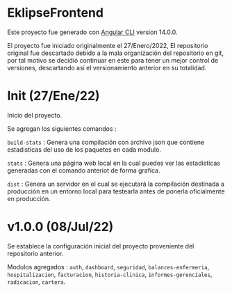 # EklipseFrontend

Este proyecto fue generado con [Angular CLI](https://github.com/angular/angular-cli) version 14.0.0.

El proyecto fue iniciado originalmente el 27/Enero/2022, El repositorio original fue descartado
debido a la mala organización del repositorio en git, por tal motivo se decidió continuar en este para tener un mejor control de versiones, descartando así el versionamiento anterior en su totalidad.

# Init (27/Ene/22)

Inicio del proyecto.

Se agregan los siguientes comandos :

`build-stats` : Genera una compilación con archivo json que contiene estadisticas del uso de los paquetes en cada modulo.

`stats` : Genera una página web local en la cual puedes ver las estadisticas generadas con el comando anteriot de forma grafíca.

`dist` : Genera un servidor en el cual se ejecutará la compilación destinada a producción en un entorno local para testearla antes de ponerla oficialmente en producción.

# v1.0.0 (08/Jul/22)

Se establece la configuración inicial del proyecto proveniente del repositorio anterior.

Modulos agregados : `auth`, `dashboard`, `seguridad`, `balances-enfermeria`, `hospitalizacion`, `facturacion`, `historia-clinica`, `informes-gerenciales`, `radicacion`, `cartera`.
